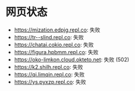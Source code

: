 # 网页状态
- https://mization.edpjg.repl.co: 失败
- https://tr--slind.repl.co: 失败
- https://chatai.cokio.repl.co: 失败
- https://figura.hpbmm.repl.co: 失败
- https://oko-limkon.cloud.okteto.net: 失败 (502)
- https://k2.shilh.repl.co: 失败
- https://qi.limqin.repl.co: 失败
- https://ys.pyxzp.repl.co: 失败
